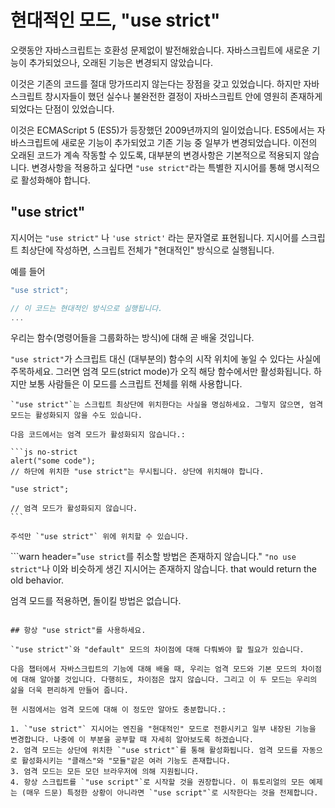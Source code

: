 # 현대적인 모드, "use strict"

오랫동안 자바스크립트는 호환성 문제없이 발전해왔습니다. 자바스크립트에 새로운 기능이 추가되었으나, 오래된 기능은 변경되지 않았습니다.

이것은 기존의 코드를 절대 망가뜨리지 않는다는 장점을 갖고 있었습니다. 하지만 자바스크립트 창시자들이 했던 실수나 불완전한 결정이 자바스크립트 안에 영원히 존재하게 되었다는 단점이 있었습니다.

이것은 ECMAScript 5 (ES5)가 등장했던 2009년까지의 일이었습니다. ES5에서는 자바스크립트에 새로운 기능이 추가되었고 기존 기능 중 일부가 변경되었습니다. 이전의 오래된 코드가 계속 작동할 수 있도록, 대부분의 변경사항은 기본적으로 적용되지 않습니다. 변경사항을 적용하고 싶다면 `"use strict"`라는 특별한 지시어를 통해 명시적으로 활성화해야 합니다.

## "use strict"

지시어는 `"use strict"` 나 `'use strict'` 라는 문자열로 표현됩니다. 지시어를 스크립트 최상단에 작성하면, 스크립트 전체가 "현대적인" 방식으로 실행됩니다.

예를 들어

```js
"use strict";

// 이 코드는 현대적인 방식으로 실행됩니다.
...
```

우리는 함수(명령어들을 그룹화하는 방식)에 대해 곧 배울 것입니다.

`"use strict"`가 스크립트 대신 (대부분의) 함수의 시작 위치에 놓일 수 있다는 사실에 주목하세요. 그러면 엄격 모드(strict mode)가 오직 해당 함수에서만 활성화됩니다. 하지만 보통 사람들은 이 모드를 스크립트 전체를 위해 사용합니다.


````warn header="\"use strict\"는 반드시 상단에 위치시키세요."
`"use strict"`는 스크립트 최상단에 위치한다는 사실을 명심하세요. 그렇지 않으면, 엄격 모드는 활성화되지 않을 수도 있습니다.

다음 코드에서는 엄격 모드가 활성화되지 않습니다.:

```js no-strict
alert("some code");
// 하단에 위치한 "use strict"는 무시됩니다. 상단에 위치해야 합니다.

"use strict";

// 엄격 모드가 활성화되지 않습니다.
```

주석만 `"use strict"` 위에 위치할 수 있습니다.
````

```warn header="`use strict`를 취소할 방법은 존재하지 않습니다."
`"no use strict"`나 이와 비슷하게 생긴 지시어는 존재하지 않습니다. that would return the old behavior.

엄격 모드를 적용하면, 돌이킬 방법은 없습니다.
```

## 항상 "use strict"를 사용하세요.

`"use strict"`와 "default" 모드의 차이점에 대해 다뤄봐야 할 필요가 있습니다.

다음 챕터에서 자바스크립트의 기능에 대해 배울 때, 우리는 엄격 모드와 기본 모드의 차이점에 대해 알아볼 것입니다. 다행히도, 차이점은 많지 않습니다. 그리고 이 두 모드는 우리의 삶을 더욱 편리하게 만들어 줍니다.

현 시점에서는 엄격 모드에 대해 이 정도만 알아도 충분합니다.:

1. `"use strict"` 지시어는 엔진을 "현대적인" 모드로 전환시키고 일부 내장된 기능을 변경합니다. 나중에 이 부분을 공부할 때 자세히 알아보도록 하겠습니다.
2. 엄격 모드는 상단에 위치한 `"use strict"`를 통해 활성화됩니다. 엄격 모드를 자동으로 활성화시키는 "클래스"와 "모듈"같은 여러 기능도 존재합니다.
3. 엄격 모드는 모든 모던 브라우저에 의해 지원됩니다.
4. 항상 스크립트를 `"use script"`로 시작할 것을 권장합니다. 이 튜토리얼의 모든 예제는 (매우 드문) 특정한 상황이 아니라면 `"use script"`로 시작한다는 것을 전제합니다.
